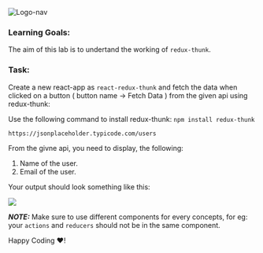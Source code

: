 ![Logo-nav](https://s3.ap-south-1.amazonaws.com/kalvi-education.github.io/front-end-web-development/Kalvium-Logo.png)

### Learning Goals:

The aim of this lab is to undertand the working of `redux-thunk`. 

### Task:
Create a new react-app as `react-redux-thunk` and fetch the data when clicked on a button ( button name -> Fetch Data ) from the given api using redux-thunk: 

Use the following command to install redux-thunk: `npm install redux-thunk`

`https://jsonplaceholder.typicode.com/users`

From the givne api, you need to display, the following:
1. Name of the user.
2. Email of the user.

Your output should look something like this:

![](https://s3.ap-south-1.amazonaws.com/kalvi-education.github.io/front-end-web-development/react-thunk.gif)

***NOTE:*** Make sure to use different components for every concepts, for eg: your `actions` and `reducers` should not be in the same component.

Happy Coding ❤️!

